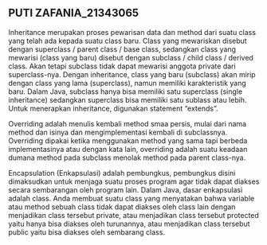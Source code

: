 ## PUTI ZAFANIA_21343065
  Inheritance merupakan proses pewarisan data dan method dari suatu class yang telah ada kepada suatu class baru. Class yang mewariskan disebut dengan superclass / parent class / base class, sedangkan class yang mewarisi (class yang baru) disebut dengan subclass / child class / derived class. Akan tetapi subclass tidak dapat mewarisi anggota private dari superclass-nya. Dengan inheritance, class yang baru (subclass) akan mirip dengan class yang lama (superclass), namun memiliki karakteristik yang baru. Dalam Java, subclass hanya bisa memiliki satu superclass (single inheritance) sedangkan superclass bisa memiliki satu sublass atau lebih. Untuk menerapkan inheritance, digunakan statement “extends”.

  Overriding adalah menulis kembali method smaa persis, mulai dari nama method dan isinya dan mengimplementasi kembali di subclassnya. Overriding dipakai ketika menggunakan method yang sama tapi berbeda implementasinya atau dengan kata lain, overriding adalah suatu keadaan dumana method pada subclass menolak method pada parent class-nya.

  Encapsulation (Enkapsulasi) adalah pembungkus, pembungkus disini dimaksudkan untuk menjaga suatu proses program agar tidak dapat diakses secara sembarangan oleh program lain. Dalam Java, dasar enkapsulasi adalah class. Anda membuat suatu class yang menyatakan bahwa variable atau method sebuah class tidak dapat diakses oleh class lain dengan menjadikan class tersebut private, atau menjadikan class tersebut protected yaitu hanya bisa diakses oleh turunannya, atau menjadikan class tersebut public yaitu bisa diakses oleh sembarang class.

